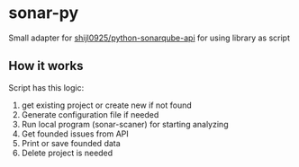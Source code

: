 # sonar-py
Small adapter for <a href="https://github.com/shijl0925/python-sonarqube-api">shijl0925/python-sonarqube-api</a> for using library as script

## How it works
Script has this logic:  
1) get existing project or create new if not found
2) Generate configuration file if needed
3) Run local program (sonar-scaner) for starting analyzing
4) Get founded issues from API
5) Print or save founded data
6) Delete project is needed
